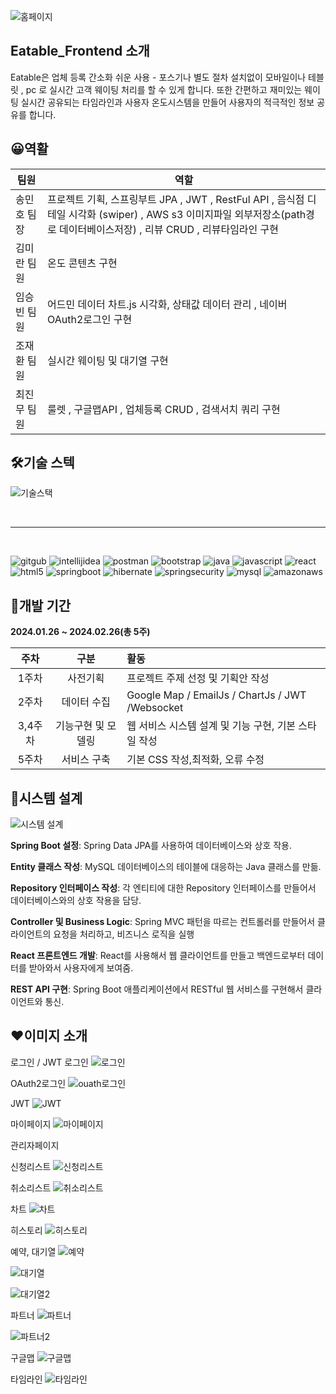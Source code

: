 
![홈페이지](https://github.com/jh981117/jh981117/assets/146803040/ea24bc8a-81dc-4f8e-849a-38efa97467ad)


## **Eatable_Frontend 소개**

Eatable은 업체 등록 간소화 쉬운 사용  - 포스기나 별도 절차 설치없이 모바일이나 테블릿 , pc 로 실시간  고객  웨이팅 처리를 할 수 있게 합니다.  또한 간편하고 재미있는 웨이팅 실시간 공유되는 타임라인과 
사용자 온도시스템을 만들어  사용자의 적극적인 정보 공유를 합니다.


## 😀**역활**

|팀원|역할|
|------|---|
|송민호 팀장 | 프로젝트 기획,  스프링부트  JPA , JWT , RestFul API , 음식점 디테일 시각화 (swiper) , AWS s3 이미지파일 외부저장소(path경로 데이터베이스저장) , 리뷰 CRUD , 리뷰타임라인 구현|
|김미란 팀원|온도 콘텐츠 구현|
|임승빈 팀원|어드민 데이터 차트.js 시각화, 상태값 데이터 관리 , 네이버OAuth2로그인 구현|
|조재환 팀원|실시간 웨이팅 및 대기열 구현|
|최진무 팀원|룰렛 , 구글맵API , 업체등록 CRUD , 검색서치 쿼리 구현|

## 🛠**기술 스텍**
![기술스택](https://github.com/jh981117/jh981117/assets/146803040/a12c84b9-4d16-4ace-bb78-711848458631)


<br/>
<hr/>
<br/>

![gitgub](https://img.shields.io/badge/GitHub-100000?style=for-the-badge&logo=github&logoColor=white)
![intellijidea](https://img.shields.io/badge/IntelliJ_IDEA-000000.svg?style=for-the-badge&logo=intellij-idea&logoColor=white
)
![postman](https://img.shields.io/badge/Postman-FF6C37?style=for-the-badge&logo=postman&logoColor=white)
![bootstrap](https://img.shields.io/badge/Bootstrap-563D7C?style=for-the-badge&logo=bootstrap&logoColor=white
)
![java](https://img.shields.io/badge/Java-ED8B00?style=for-the-badge&logo=openjdk&logoColor=white
)
![javascript](https://img.shields.io/badge/JavaScript-F7DF1E?style=for-the-badge&logo=JavaScript&logoColor=white
)
![react](https://img.shields.io/badge/React-20232A?style=for-the-badge&logo=react&logoColor=61DAFB
)
![html5](https://img.shields.io/badge/HTML5-E34F26?style=for-the-badge&logo=html5&logoColor=white
)
![springboot](https://img.shields.io/badge/springboot-6DB33F?style=for-the-badge&logo=springboot&logoColor=white
)
![hibernate](https://img.shields.io/badge/Hibernate-59666C?style=for-the-badge&logo=Hibernate&logoColor=white
)
![springsecurity](https://img.shields.io/badge/Spring_Security-6DB33F?style=for-the-badge&logo=Spring-Security&logoColor=white)
![mysql](https://img.shields.io/badge/MySQL-005C84?style=for-the-badge&logo=mysql&logoColor=white
)
![amazonaws](https://img.shields.io/badge/Amazon_AWS-232F3E?style=for-the-badge&logo=amazon-aws&logoColor=white
)
## 📆**개발 기간**

**2024.01.26 ~ 2024.02.26(총 5주)**

|주차 |구분 |활동|
|:----:|:----:|:----|
|1주차|사전기획   |  프로젝트 주제 선정 및 기획안 작성  | 
|2주차|데이터 수집   |  Google Map / EmailJs / ChartJs / JWT /Websocket|
|3,4주차|기능구현 및 모델링   |  웹 서비스 시스템 설계 및 기능 구현, 기본 스타일 작성  |  
|5주차|서비스 구축   |  기본  CSS 작성,최적화, 오류 수정  |  



## 🔄**시스템 설계**

![시스템 설계](https://github.com/jh981117/jh981117/assets/146803040/daea4bc1-5fe0-468a-91b5-edc8684a6f67)

**Spring Boot 설정**: Spring Data JPA를 사용하여 데이터베이스와 상호 작용.

**Entity 클래스 작성**: MySQL 데이터베이스의 테이블에 대응하는 Java 클래스를 만듦.

**Repository 인터페이스 작성**: 각 엔티티에 대한 Repository 인터페이스를 만들어서 데이터베이스와의 상호 작용을 담당.

**Controller 및 Business Logic**: Spring MVC 패턴을 따르는 컨트롤러를 만들어서 클라이언트의 요청을 처리하고, 비즈니스 로직을 실행

**React 프론트엔드 개발**: React를 사용해서 웹 클라이언트를 만들고 백엔드로부터 데이터를 받아와서 사용자에게 보여줌.

**REST API 구현**: Spring Boot 애플리케이션에서 RESTful 웹 서비스를 구현해서 클라이언트와 통신.

## ❤**이미지 소개**
로그인 / JWT
로그인
![로그인](https://github.com/jh981117/jh981117/assets/146803040/ee82f2c9-f0f3-44b6-bfdf-70cbd2b0163e)

OAuth2로그인
![ouath로그인](https://github.com/jh981117/jh981117/assets/146803040/1eaabe3c-d875-4b5f-a434-366aa0c596fa)


JWT
![JWT](https://github.com/jh981117/jh981117/assets/146803040/df58a569-cbd5-42af-a994-a42363724e8f)

마이페이지
![마이페이지](https://github.com/jh981117/jh981117/assets/146803040/a27054c9-165b-4484-8584-4760300ec005)

관리자페이지

신청리스트
![신청리스트](https://github.com/jh981117/jh981117/assets/146803040/a91ad8ca-380a-49cf-bbb9-49d81388cade)

취소리스트
![취소리스트](https://github.com/jh981117/jh981117/assets/146803040/89792625-9dce-460c-bcde-957d097ef23c)

차트
![차트](https://github.com/jh981117/jh981117/assets/146803040/3a2e9560-4aa1-48de-8bc0-434200951178)

히스토리
![히스토리](https://github.com/jh981117/jh981117/assets/146803040/77eeb7a6-57e3-4793-a61f-9a64a03bea22)

예약, 대기열
![예약](https://github.com/jh981117/jh981117/assets/146803040/320711c9-0703-4a2a-9edc-f16ed194733c)

![대기열](https://github.com/jh981117/jh981117/assets/146803040/31bca664-6e42-4fbe-9b13-de0298b002f6)

![대기열2](https://github.com/jh981117/jh981117/assets/146803040/fa9edfa9-4825-4774-803e-f95a3ac3a06e)

파트너
![파트너](https://github.com/jh981117/jh981117/assets/146803040/15e3d2ee-56bd-4e79-bb4c-078e7e7abbce)

![파트너2](https://github.com/jh981117/jh981117/assets/146803040/eebf913e-33e7-43d7-9316-2e6db168fb9d)


구글맵
![구글맵](https://github.com/jh981117/jh981117/assets/146803040/34e4b636-30c7-472f-bc61-8eada834ba09)

타임라인
![타임라인](https://github.com/jh981117/jh981117/assets/146803040/a0cde480-19d8-4385-a381-a6af8f9f4968)
